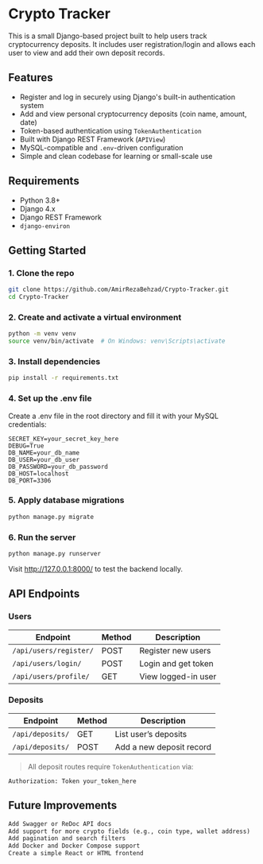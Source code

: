 # Crypto Tracker
This is a small Django-based project built to help users track cryptocurrency deposits. It includes user registration/login and allows each user to view and add their own deposit records.
## Features
- Register and log in securely using Django's built-in authentication system
- Add and view personal cryptocurrency deposits (coin name, amount, date)
- Token-based authentication using `TokenAuthentication`
- Built with Django REST Framework (`APIView`)
- MySQL-compatible and `.env`-driven configuration
- Simple and clean codebase for learning or small-scale use
## Requirements
- Python 3.8+
- Django 4.x
- Django REST Framework
- `django-environ`
## Getting Started
### 1. Clone the repo
```bash
git clone https://github.com/AmirRezaBehzad/Crypto-Tracker.git
cd Crypto-Tracker
```
### 2. Create and activate a virtual environment
```bash
python -m venv venv
source venv/bin/activate  # On Windows: venv\Scripts\activate
```
### 3. Install dependencies
```bash
pip install -r requirements.txt
```
### 4. Set up the .env file
Create a .env file in the root directory and fill it with your MySQL credentials:
```env
SECRET_KEY=your_secret_key_here
DEBUG=True
DB_NAME=your_db_name
DB_USER=your_db_user
DB_PASSWORD=your_db_password
DB_HOST=localhost
DB_PORT=3306
```
### 5. Apply database migrations
```bash
python manage.py migrate
```
### 6. Run the server
```bash
python manage.py runserver
```
Visit http://127.0.0.1:8000/ to test the backend locally.

## API Endpoints

### Users

| Endpoint                | Method | Description             |
|-------------------------|--------|-------------------------|
| `/api/users/register/` | POST   | Register new users      |
| `/api/users/login/`    | POST   | Login and get token     |
| `/api/users/profile/`  | GET    | View logged-in user     |

### Deposits

| Endpoint          | Method | Description                  |
|-------------------|--------|------------------------------|
| `/api/deposits/`  | GET    | List user’s deposits         |
| `/api/deposits/`  | POST   | Add a new deposit record     |

> All deposit routes require `TokenAuthentication` via:
```http
Authorization: Token your_token_here
```

## Future Improvements

```markdown
Add Swagger or ReDoc API docs
Add support for more crypto fields (e.g., coin type, wallet address)
Add pagination and search filters
Add Docker and Docker Compose support
Create a simple React or HTML frontend
